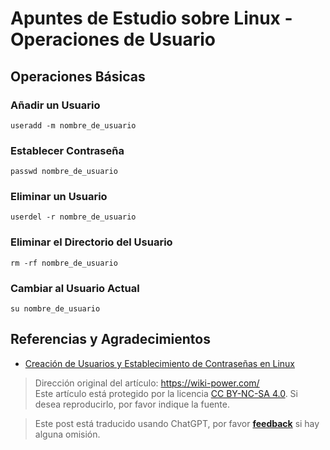 # Apuntes de Estudio sobre Linux - Operaciones de Usuario

## Operaciones Básicas

### Añadir un Usuario

```shell
useradd -m nombre_de_usuario
```

### Establecer Contraseña

```shell
passwd nombre_de_usuario
```

### Eliminar un Usuario

```shell
userdel -r nombre_de_usuario
```

### Eliminar el Directorio del Usuario

```shell
rm -rf nombre_de_usuario
```

### Cambiar al Usuario Actual

```shell
su nombre_de_usuario
```

## Referencias y Agradecimientos

- [Creación de Usuarios y Establecimiento de Contraseñas en Linux](https://blog.csdn.net/li_101357/article/details/69367457)

> Dirección original del artículo: <https://wiki-power.com/>  
> Este artículo está protegido por la licencia [CC BY-NC-SA 4.0](https://creativecommons.org/licenses/by/4.0/deed.zh). Si desea reproducirlo, por favor indique la fuente.

> Este post está traducido usando ChatGPT, por favor [**feedback**](https://github.com/linyuxuanlin/Wiki_MkDocs/issues/new) si hay alguna omisión.